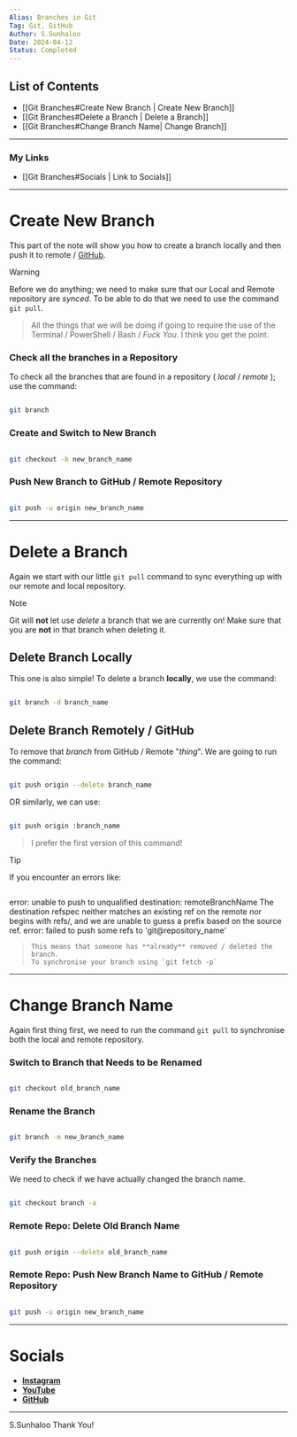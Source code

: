 ```yaml
---
Alias: Branches in Git
Tag: Git, GitHub
Author: S.Sunhaloo
Date: 2024-04-12
Status: Completed
---
```


## List of Contents

- [[Git Branches#Create New Branch | Create New Branch]]
- [[Git Branches#Delete a Branch | Delete a Branch]]
- [[Git Branches#Change Branch Name| Change Branch]]

---

### My Links

- [[Git Branches#Socials | Link to Socials]]

---

# Create New Branch

This part of the note will show you how to create a branch locally and then push it to remote / [GitHub](https://www.github.com).

>[!warning]
>Before we do anything; we need to make sure that our Local and Remote repository are *synced*. To be able to do that we need to use the command `git pull`.

>All the things that we will be doing if going to require the use of the Terminal / PowerShell / Bash / *Fuck You*.
>I think you get the point.

### Check all the branches in a Repository

To check all the branches that are found in a repository ( *local* / *remote* ); use the command:

```bash

git branch

```

### Create and Switch to New Branch

```bash

git checkout -b new_branch_name

```

### Push New Branch to GitHub / Remote Repository

```bash

git push -u origin new_branch_name

```

---

# Delete a Branch

Again we start with our little `git pull` command to sync everything up with our remote and local repository.

>[!note]
>Git will **not** let use *delete* a branch that we are currently on!
>Make sure that you are **not** in that branch when deleting it.

## Delete Branch Locally

This one is also simple! To delete a branch **locally**, we use the command:

```bash

git branch -d branch_name

```

## Delete Branch Remotely / GitHub

To remove that *branch* from GitHub / Remote "*thing*". We are going to run the command:

```bash

git push origin --delete branch_name

```

OR similarly, we can use:

```bash

git push origin :branch_name

```

>I prefer the first version of this command!

>[!tip]
>If you encounter an errors like:
>```bash
error: unable to push to unqualified destination: remoteBranchName The destination refspec neither matches an existing ref on the remote nor begins with refs/, and we are unable to guess a prefix based on the source ref. error: failed to push some refs to 'git@repository_name'
>```
>This means that someone has **already** removed / deleted the branch.
>To synchronise your branch using `git fetch -p`

---

# Change Branch Name

Again first thing first, we need to run the command `git pull` to synchronise both the local and remote repository.

### Switch to Branch that Needs to be Renamed

```bash

git checkout old_branch_name

```

### Rename the Branch

```bash

git branch -m new_branch_name

```

### Verify the Branches

We need to check if we have actually changed the branch name.

```bash

git checkout branch -a

```

### Remote Repo: Delete Old Branch Name

```bash

git push origin --delete old_branch_name

```

### Remote Repo: Push New Branch Name to GitHub / Remote Repository

```bash

git push -u origin new_branch_name

```

---
# Socials

- [**Instagram**](https://www.instagram.com/s.sunhaloo/)
- [**YouTube**](https://www.youtube.com/channel/UCMkQZsuW6eHMhdUObLPSpwg)
- [**GitHub**](https://www.github.com/Sunhaloo)

---

S.Sunhaloo
Thank You!